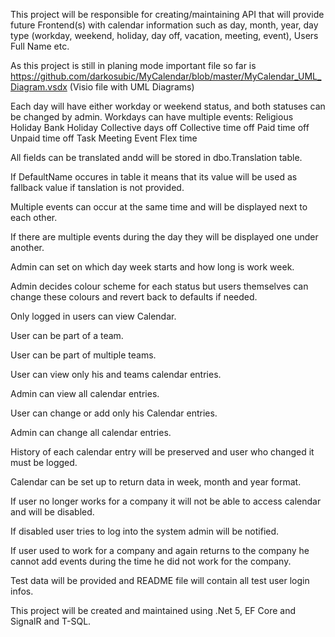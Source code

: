 This project will be responsible for creating/maintaining API that will provide future Frontend(s) with calendar information such as day, month, year, day type (workday, weekend, holiday, day off, vacation, meeting, event), Users Full Name etc.

As this project is still in planing mode important file so far is https://github.com/darkosubic/MyCalendar/blob/master/MyCalendar_UML_Diagram.vsdx (Visio file with UML Diagrams)

Each day will have either workday or weekend status, and both statuses can be changed by admin.
Workdays can have multiple events:
Religious Holiday
Bank Holiday
Collective days off
Collective time off
Paid time off
Unpaid time off
Task
Meeting
Event
Flex time


All fields can be translated andd will be stored in dbo.Translation table.

If DefaultName occures in table it means that its value will be used as fallback value if tanslation is not provided.

Multiple events can occur at the same time and will be displayed next to each other.

If there are multiple events during the day they will be displayed one under another.

Admin can set on which day week starts and how long is work week.

Admin decides colour scheme for each status but users themselves can change these colours and revert back to defaults if needed.

Only logged in users can view Calendar.

User can be part of a team.

User can be part of multiple teams.

User can view only his and teams calendar entries.

Admin can view all calendar entries.

User can change or add only his Calendar entries.

Admin can change all calendar entries.

History of each calendar entry will be preserved and user who changed it must be logged.

Calendar can be set up to return data in week, month and year format.

If user no longer works for a company it will not be able to access calendar and will be disabled.

If disabled user tries to log into the system admin will be notified.

If user used to work for a company and again returns to the company he cannot add events during the time he did not work for the company.


Test data will be provided and README file will contain all test user login infos.


This project will be created and maintained using .Net 5, EF Core and SignalR and T-SQL.

